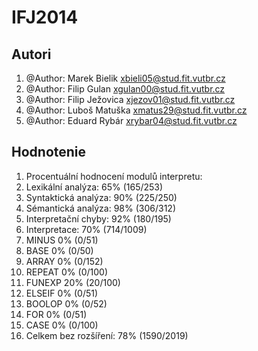 IFJ2014
=======

Autori
------
1. @Author: Marek Bielik      xbieli05@stud.fit.vutbr.cz  
2. @Author: Filip Gulan       xgulan00@stud.fit.vutbr.cz  
3. @Author: Filip Ježovica    xjezov01@stud.fit.vutbr.cz  
4. @Author: Luboš Matuška     xmatus29@stud.fit.vutbr.cz  
5. @Author: Eduard Rybár      xrybar04@stud.fit.vutbr.cz  

Hodnotenie
----------
1. Procentuální hodnocení modulů interpretu:
2. Lexikální analýza: 65% (165/253)
3. Syntaktická analýza: 90% (225/250)
4. Sémantická analýza: 98% (306/312)
5. Interpretační chyby: 92% (180/195)
6. Interpretace: 70% (714/1009)
7. MINUS 0% (0/51)
8. BASE 0% (0/50)
9. ARRAY 0% (0/152)
10. REPEAT 0% (0/100)
11. FUNEXP 20% (20/100)
12. ELSEIF 0% (0/51)
13. BOOLOP 0% (0/52)
14. FOR 0% (0/51)
15. CASE 0% (0/100)
16. Celkem bez rozšíření: 78% (1590/2019)
